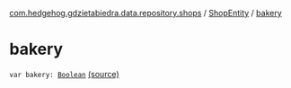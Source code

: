 [com.hedgehog.gdzietabiedra.data.repository.shops](../index.md) / [ShopEntity](index.md) / [bakery](./bakery.md)

# bakery

`var bakery: `[`Boolean`](https://kotlinlang.org/api/latest/jvm/stdlib/kotlin/-boolean/index.html) [(source)](https://github.com/asvid/GdzieTaBiedra/tree/master/app/src/main/java/com/hedgehog/gdzietabiedra/data/repository/shops/ShopEntity.kt#L35)